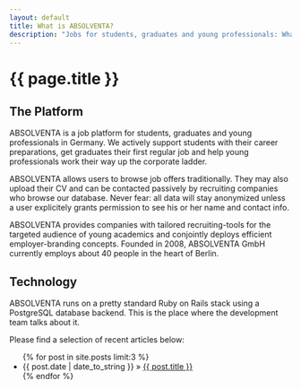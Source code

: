 ```yaml
---
layout: default
title: What is ABSOLVENTA?
description: "Jobs for students, graduates and young professionals: What is ABSOLVENTA?"
---
```


# {{ page.title }}

## The Platform

ABSOLVENTA is a job platform for students, graduates and young professionals in
Germany. We actively support students with their career preparations, get
graduates their first regular job and help young professionals work their way
up the corporate ladder.

ABSOLVENTA allows users to browse job offers traditionally. They may also
upload their CV and can be contacted passively by recruiting companies who
browse our database. Never fear: all data will stay anonymized unless a user
explicitely grants permission to see his or her name and contact info.

ABSOLVENTA provides companies with tailored recruiting-tools for the targeted
audience of young academics and conjointly deploys efficient employer-branding
concepts. Founded in 2008, ABSOLVENTA GmbH currently employs about 40 people in
the heart of Berlin.

## Technology

ABSOLVENTA runs on a pretty standard Ruby on Rails stack using a PostgreSQL
database backend. This is the place where the development team talks about it.

Please find a selection of recent articles below:

<div id="related">
  <ul class="posts">
    {% for post in site.posts limit:3 %}
    <li>
      <span>{{ post.date | date_to_string }} &raquo;</span> <a href="{{ post.url }}">{{ post.title }}</a>
    </li>
    {% endfor %}
  </ul>
</div>
